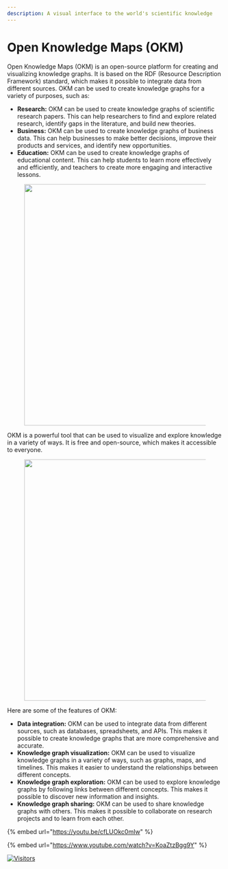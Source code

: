 ```yaml
---
description: A visual interface to the world's scientific knowledge
---
```


# Open Knowledge Maps (OKM)

Open Knowledge Maps (OKM) is an open-source platform for creating and visualizing knowledge graphs. It is based on the RDF (Resource Description Framework) standard, which makes it possible to integrate data from different sources. OKM can be used to create knowledge graphs for a variety of purposes, such as:

* **Research:** OKM can be used to create knowledge graphs of scientific research papers. This can help researchers to find and explore related research, identify gaps in the literature, and build new theories.
* **Business:** OKM can be used to create knowledge graphs of business data. This can help businesses to make better decisions, improve their products and services, and identify new opportunities.
* **Education:** OKM can be used to create knowledge graphs of educational content. This can help students to learn more effectively and efficiently, and teachers to create more engaging and interactive lessons.

<figure><img src="https://iiif.elifesciences.org/journal-cms/labs-post-preview%2F2020-02%2Fimage1.png/full/1110,/0/default.webp" alt="" width="563"></figure>

OKM is a powerful tool that can be used to visualize and explore knowledge in a variety of ways. It is free and open-source, which makes it accessible to everyone.

<figure><img src="https://openknowledgemaps.org/img/newsletter/gotriple-platform-twitter.jpg" alt="" width="563"></figure>

Here are some of the features of OKM:

* **Data integration:** OKM can be used to integrate data from different sources, such as databases, spreadsheets, and APIs. This makes it possible to create knowledge graphs that are more comprehensive and accurate.
* **Knowledge graph visualization:** OKM can be used to visualize knowledge graphs in a variety of ways, such as graphs, maps, and timelines. This makes it easier to understand the relationships between different concepts.
* **Knowledge graph exploration:** OKM can be used to explore knowledge graphs by following links between different concepts. This makes it possible to discover new information and insights.
* **Knowledge graph sharing:** OKM can be used to share knowledge graphs with others. This makes it possible to collaborate on research projects and to learn from each other.



{% embed url="https://youtu.be/cfLUOkc0mIw" %}

{% embed url="https://www.youtube.com/watch?v=KoaZtzBgg9Y" %}

[![Visitors](https://api.visitorbadge.io/api/visitors?path=https%3A%2F%2Fgithub.com%2Fdrshahizan\&labelColor=%23697689\&countColor=%23555555\&style=plastic)](https://visitorbadge.io/status?path=https%3A%2F%2Fgithub.com%2Fdrshahizan)
